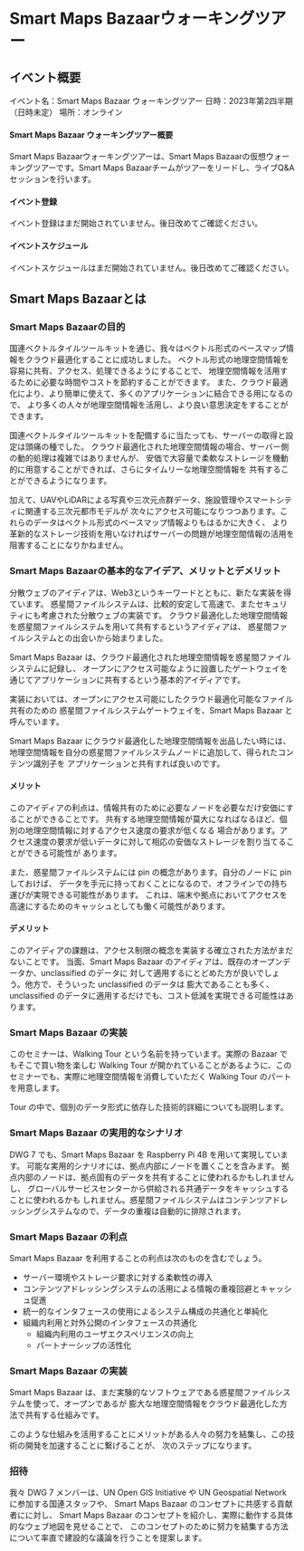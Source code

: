 # Smart Maps Bazaarウォーキングツアー

## イベント概要

イベント名：Smart Maps Bazaar ウォーキングツアー
日時：2023年第2四半期（日時未定）
場所：オンライン

#### Smart Maps Bazaar ウォーキングツアー概要

Smart Maps Bazaarウォーキングツアーは、Smart Maps Bazaarの仮想ウォーキングツアーです。Smart Maps Bazaarチームがツアーをリードし、ライブQ&Aセッションを行います。

#### イベント登録
イベント登録はまだ開始されていません。後日改めてご確認ください。

#### イベントスケジュール
イベントスケジュールはまだ開始されていません。後日改めてご確認ください。

## Smart Maps Bazaarとは

### Smart Maps Bazaarの目的
国連ベクトルタイルツールキットを通じ、我々はベクトル形式のベースマップ情報をクラウド最適化することに成功しました。
ベクトル形式の地理空間情報を容易に共有、アクセス、処理できるようにすることで、
地理空間情報を活用するために必要な時間やコストを節約することができます。
また、クラウド最適化により、より簡単に使えて、多くのアプリケーションに結合できる用になるので、
より多くの人々が地理空間情報を活用し、より良い意思決定をすることができます。

国連ベクトルタイルツールキットを配備するに当たっても、サーバーの取得と設定は頭痛の種でした。
クラウド最適化された地理空間情報の場合、サーバー側の動的処理は複雑ではありませんが、
安価で大容量で柔軟なストレージを機動的に用意することができれば、さらにタイムリーな地理空間情報を
共有することができるようになります。

加えて、UAVやLiDARによる写真や三次元点群データ、施設管理やスマートシティに関連する三次元都市モデルが
次々にアクセス可能になりつつあります。これらのデータはベクトル形式のベースマップ情報よりもはるかに大きく、
より革新的なストレージ技術を用いなければサーバーの問題が地理空間情報の活用を阻害することになりかねません。

### Smart Maps Bazaarの基本的なアイデア、メリットとデメリット

分散ウェブのアイディアは、Web3というキーワードとともに、新たな実装を得ています。
惑星間ファイルシステムは、比較的安定して高速で、またセキュリティにも考慮された分散ウェブの実装です。
クラウド最適化した地理空間情報を惑星間ファイルシステムを用いて共有するというアイディアは、
惑星間ファイルシステムとの出会いから始まりました。

Smart Maps Bazaar は、クラウド最適化された地理空間情報を惑星間ファイルシステムに記録し、
オープンにアクセス可能なように設置したゲートウェイを通じてアプリケーションに共有するという基本的アイディアです。

実装においては、オープンにアクセス可能にしたクラウド最適化可能なファイル共有のための
惑星間ファイルシステムゲートウェイを、Smart Maps Bazaar と呼んでいます。

Smart Maps Bazaar にクラウド最適化した地理空間情報を出品したい時には、
地理空間情報を自分の惑星間ファイルシステムノードに追加して、得られたコンテンツ識別子を
アプリケーションと共有すれば良いのです。

#### メリット

このアイディアの利点は、情報共有のために必要なノードを必要なだけ安価にすることができることです。
共有する地理空間情報が莫大になればなるほど、個別の地理空間情報に対するアクセス速度の要求が低くなる
場合があります。アクセス速度の要求が低いデータに対して相応の安価なストレージを割り当てることができる可能性が
あります。

また、惑星間ファイルシステムには pin の概念があります。自分のノードに pin しておけば、
データを手元に持っておくことになるので、オフラインでの持ち運びが実現できる可能性があります。
これは、端末や拠点においてアクセスを高速にするためのキャッシュとしても働く可能性があります。

#### デメリット

このアイディアの課題は、アクセス制限の概念を実装する確立された方法がまだないことです。
当面、Smart Maps Bazaar のアイディアは、既存のオープンデータか、unclassified のデータに
対して適用するにとどめた方が良いでしょう。他方で、そういった unclassified のデータは
膨大であることも多く、unclassified のデータに適用するだけでも、コスト低減を実現できる可能性はあります。

### Smart Maps Bazaar の実装

このセミナーは、Walking Tour という名前を持っています。実際の Bazaar でもそこで買い物を楽しむ
Walking Tour が開かれていることがあるように、このセミナーでも、実際に地理空間情報を消費していただく
Walking Tour のパートを用意します。

Tour の中で、個別のデータ形式に依存した技術的詳細についても説明します。

### Smart Maps Bazaar の実用的なシナリオ
DWG 7 でも、Smart Maps Bazaar を Raspberry Pi 4B を用いて実現しています。
可能な実用的シナリオには、拠点内部にノードを置くことを含みます。
拠点内部のノードは、拠点固有のデータを共有することに使われるかもしれませんし、
グローバルサービスセンターから供給される共通データをキャッシュすることに使われるかも
しれません。惑星間ファイルシステムはコンテンツアドレッシングシステムなので、データの重複は自動的に排除されます。

### Smart Maps Bazaar の利点
Smart Maps Bazaar を利用することの利点は次のものを含むでしょう。

- サーバー環境やストレージ要求に対する柔軟性の導入
- コンテンツアドレッシングシステムの活用による情報の重複回避とキャッシュ促進
- 統一的なインタフェースの使用によるシステム構成の共通化と単純化
- 組織内利用と対外公開のインタフェースの共通化
  - 組織内利用のユーザエクスペリエンスの向上
  - パートナーシップの活性化

### Smart Maps Bazaar の実装
Smart Maps Bazaar は、まだ実験的なソフトウェアである惑星間ファイルシステムを使って、オープンであるが
膨大な地理空間情報をクラウド最適化した方法で共有する仕組みです。

このような仕組みを活用することにメリットがある人々の努力を結集し、この技術の開発を加速することに繋げることが、
次のステップになります。

### 招待
我々 DWG 7 メンバーは、UN Open GIS Initiative や UN Geospatial Network に参加する国連スタッフや、
Smart Maps Bazaar のコンセプトに共感する貢献者にに対し、
Smart Maps Bazaar のコンセプトを紹介し、実際に動作する具体的なウェブ地図を見せることで、
このコンセプトのために努力を結集する方法について率直で建設的な議論を行うことを提案します。